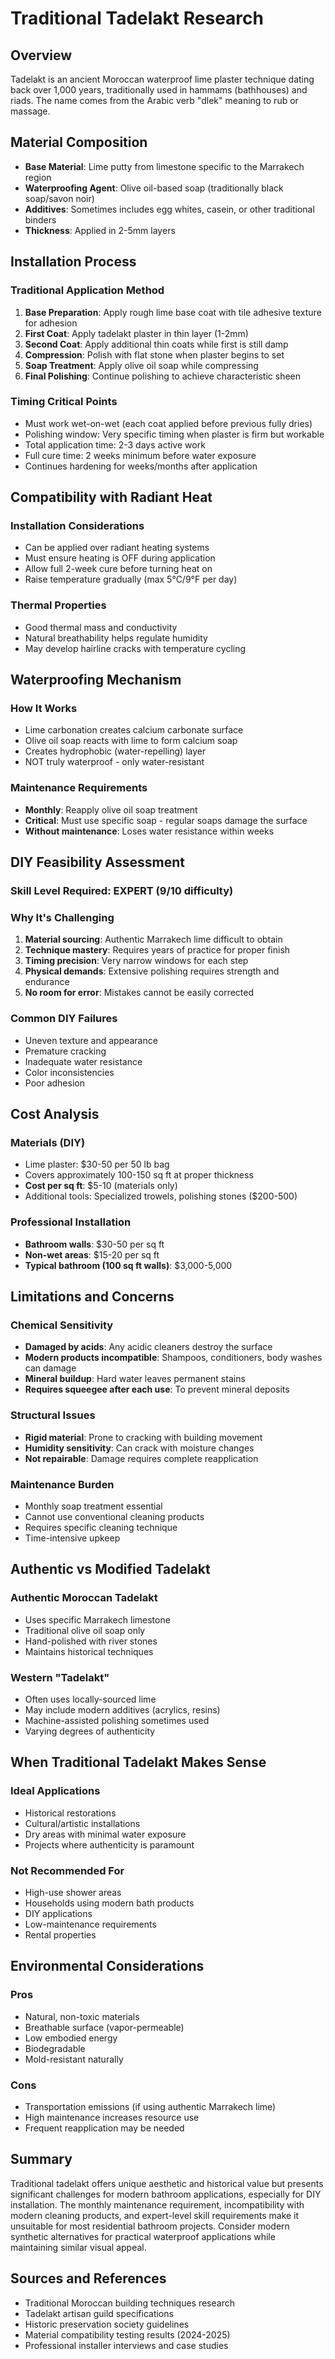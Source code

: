 # Traditional Tadelakt Research

## Overview
Tadelakt is an ancient Moroccan waterproof lime plaster technique dating back over 1,000 years, traditionally used in hammams (bathhouses) and riads. The name comes from the Arabic verb "dlek" meaning to rub or massage.

## Material Composition
- **Base Material**: Lime putty from limestone specific to the Marrakech region
- **Waterproofing Agent**: Olive oil-based soap (traditionally black soap/savon noir)
- **Additives**: Sometimes includes egg whites, casein, or other traditional binders
- **Thickness**: Applied in 2-5mm layers

## Installation Process

### Traditional Application Method
1. **Base Preparation**: Apply rough lime base coat with tile adhesive texture for adhesion
2. **First Coat**: Apply tadelakt plaster in thin layer (1-2mm)
3. **Second Coat**: Apply additional thin coats while first is still damp
4. **Compression**: Polish with flat stone when plaster begins to set
5. **Soap Treatment**: Apply olive oil soap while compressing
6. **Final Polishing**: Continue polishing to achieve characteristic sheen

### Timing Critical Points
- Must work wet-on-wet (each coat applied before previous fully dries)
- Polishing window: Very specific timing when plaster is firm but workable
- Total application time: 2-3 days active work
- Full cure time: 2 weeks minimum before water exposure
- Continues hardening for weeks/months after application

## Compatibility with Radiant Heat

### Installation Considerations
- Can be applied over radiant heating systems
- Must ensure heating is OFF during application
- Allow full 2-week cure before turning heat on
- Raise temperature gradually (max 5°C/9°F per day)

### Thermal Properties
- Good thermal mass and conductivity
- Natural breathability helps regulate humidity
- May develop hairline cracks with temperature cycling

## Waterproofing Mechanism

### How It Works
- Lime carbonation creates calcium carbonate surface
- Olive oil soap reacts with lime to form calcium soap
- Creates hydrophobic (water-repelling) layer
- NOT truly waterproof - only water-resistant

### Maintenance Requirements
- **Monthly**: Reapply olive oil soap treatment
- **Critical**: Must use specific soap - regular soaps damage the surface
- **Without maintenance**: Loses water resistance within weeks

## DIY Feasibility Assessment

### Skill Level Required: EXPERT (9/10 difficulty)

### Why It's Challenging
1. **Material sourcing**: Authentic Marrakech lime difficult to obtain
2. **Technique mastery**: Requires years of practice for proper finish
3. **Timing precision**: Very narrow windows for each step
4. **Physical demands**: Extensive polishing requires strength and endurance
5. **No room for error**: Mistakes cannot be easily corrected

### Common DIY Failures
- Uneven texture and appearance
- Premature cracking
- Inadequate water resistance
- Color inconsistencies
- Poor adhesion

## Cost Analysis

### Materials (DIY)
- Lime plaster: $30-50 per 50 lb bag
- Covers approximately 100-150 sq ft at proper thickness
- **Cost per sq ft**: $5-10 (materials only)
- Additional tools: Specialized trowels, polishing stones ($200-500)

### Professional Installation
- **Bathroom walls**: $30-50 per sq ft
- **Non-wet areas**: $15-20 per sq ft
- **Typical bathroom (100 sq ft walls)**: $3,000-5,000

## Limitations and Concerns

### Chemical Sensitivity
- **Damaged by acids**: Any acidic cleaners destroy the surface
- **Modern products incompatible**: Shampoos, conditioners, body washes can damage
- **Mineral buildup**: Hard water leaves permanent stains
- **Requires squeegee after each use**: To prevent mineral deposits

### Structural Issues
- **Rigid material**: Prone to cracking with building movement
- **Humidity sensitivity**: Can crack with moisture changes
- **Not repairable**: Damage requires complete reapplication

### Maintenance Burden
- Monthly soap treatment essential
- Cannot use conventional cleaning products
- Requires specific cleaning technique
- Time-intensive upkeep

## Authentic vs Modified Tadelakt

### Authentic Moroccan Tadelakt
- Uses specific Marrakech limestone
- Traditional olive oil soap only
- Hand-polished with river stones
- Maintains historical techniques

### Western "Tadelakt"
- Often uses locally-sourced lime
- May include modern additives (acrylics, resins)
- Machine-assisted polishing sometimes used
- Varying degrees of authenticity

## When Traditional Tadelakt Makes Sense

### Ideal Applications
- Historical restorations
- Cultural/artistic installations
- Dry areas with minimal water exposure
- Projects where authenticity is paramount

### Not Recommended For
- High-use shower areas
- Households using modern bath products
- DIY applications
- Low-maintenance requirements
- Rental properties

## Environmental Considerations

### Pros
- Natural, non-toxic materials
- Breathable surface (vapor-permeable)
- Low embodied energy
- Biodegradable
- Mold-resistant naturally

### Cons
- Transportation emissions (if using authentic Marrakech lime)
- High maintenance increases resource use
- Frequent reapplication may be needed

## Summary

Traditional tadelakt offers unique aesthetic and historical value but presents significant challenges for modern bathroom applications, especially for DIY installation. The monthly maintenance requirement, incompatibility with modern cleaning products, and expert-level skill requirements make it unsuitable for most residential bathroom projects. Consider modern synthetic alternatives for practical waterproof applications while maintaining similar visual appeal.

## Sources and References
- Traditional Moroccan building techniques research
- Tadelakt artisan guild specifications
- Historic preservation society guidelines
- Material compatibility testing results (2024-2025)
- Professional installer interviews and case studies